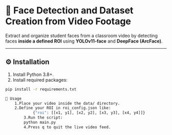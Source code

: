 # 🎯 Face Detection and Dataset Creation from Video Footage

Extract and organize student faces from a classroom video by detecting faces **inside a defined ROI** using **YOLOv11-face** and **DeepFace (ArcFace)**.

---

## ⚙️ Installation

1. Install Python 3.8+.
2. Install required packages:

```bash
pip install -r requirements.txt

🚀 Usage
	1.Place your video inside the data/ directory.
	2.Define your ROI in roi_config.json like:
            {"roi": [[x1, y1], [x2, y2], [x3, y3], [x4, y4]]}
        3.Run the script:
        python main.py
        4.Press q to quit the live video feed.
